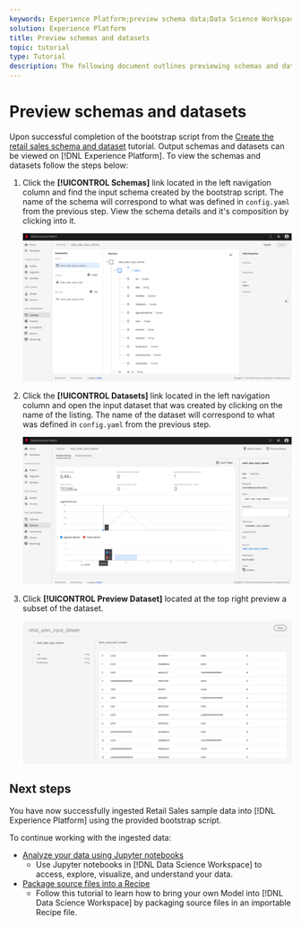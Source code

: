 ```yaml
---
keywords: Experience Platform;preview schema data;Data Science Workspace;popular topics
solution: Experience Platform
title: Preview schemas and datasets
topic: tutorial
type: Tutorial
description: The following document outlines previewing schemas and datasets on Adobe Experience Platform.
---
```


# Preview schemas and datasets

Upon successful completion of the bootstrap script from the [Create the retail sales schema and dataset](./create-retails-sales-dataset.md) tutorial. Output schemas and datasets can be viewed on [!DNL Experience Platform]. To view the schemas and datasets follow the steps below:

1.  Click the **[!UICONTROL Schemas]** link located in the left navigation column and find the input schema created by the bootstrap script. The name of the schema will correspond to what was defined in `config.yaml` from the previous step. View the schema details and it's composition by clicking into it.

    ![](../images/models-recipes/access-data/schema_overview.png)

2.  Click the **[!UICONTROL Datasets]** link located in the left navigation column and open the input dataset that was created by clicking on the name of the listing. The name of the dataset will correspond to what was defined in `config.yaml` from the previous step. 

    ![](../images/models-recipes/access-data/dataset_overview.png)

3.  Click **[!UICONTROL Preview Dataset]** located at the top right preview a subset of the dataset.

    ![](../images/models-recipes/access-data/preview_dataset.png)

## Next steps

You have now successfully ingested Retail Sales sample data into [!DNL Experience Platform] using the provided bootstrap script.

To continue working with the ingested data:
- [Analyze your data using Jupyter notebooks](../jupyterlab/analyze-your-data.md)
    - Use Jupyter notebooks in [!DNL Data Science Workspace] to access, explore, visualize, and understand your data.
- [Package source files into a Recipe](./package-source-files-recipe.md)
    - Follow this tutorial to learn how to bring your own Model into [!DNL Data Science Workspace] by packaging source files in an importable Recipe file.